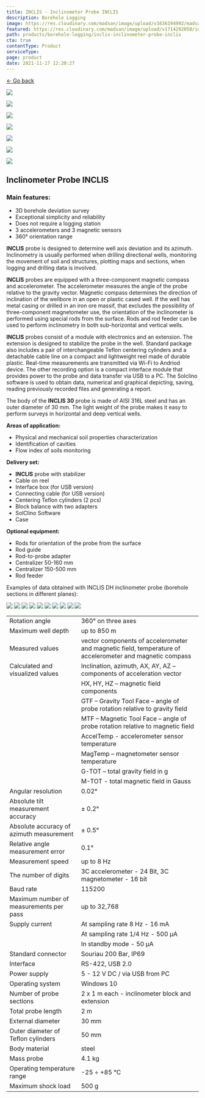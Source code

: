 ```yaml
---
title: INCLIS - Inclinometer Probe INCLIS
description: Borehole Logging
image: https://res.cloudinary.com/madsan/image/upload/v1636194992/madsan-stock/IMG_3200_nsgux0.jpg
featured: https://res.cloudinary.com/madsan/image/upload/v1714292050/image9_vrxnze.jpg
path: products/borehole-logging/inclis-inclinometer-probe-inclis
cta: true
contentType: Product
serviceType: 
page: product
date: 2021-11-17 12:20:27
---
```


[←  Go back](/en/products/borehole-logging)

[![](https://res.cloudinary.com/madsan/image/upload/v1714292050/image9_vrxnze.jpg)](https://res.cloudinary.com/madsan/image/upload/v1714292050/image9_vrxnze.jpg)

<div class="row">

<div class="col-md-2">

[![](https://res.cloudinary.com/madsan/image/upload/v1714292050/image10_gege3c.jpg)](https://res.cloudinary.com/madsan/image/upload/v1714292050/image10_gege3c.jpg)

</div>
<div class="col-md-2">

[![](https://res.cloudinary.com/madsan/image/upload/v1714292050/image12_czejr4.jpg)](https://res.cloudinary.com/madsan/image/upload/v1714292050/image12_czejr4.jpg)

</div>
<div class="col-md-2">

[![](https://res.cloudinary.com/madsan/image/upload/v1714292050/image13_z3w3mm.jpg)](https://res.cloudinary.com/madsan/image/upload/v1714292050/image13_z3w3mm.jpg)

</div>
<div class="col-md-2">
 
[![](https://res.cloudinary.com/madsan/image/upload/v1714292050/image14_k8gc7y.jpg)](https://res.cloudinary.com/madsan/image/upload/v1714292050/image14_k8gc7y.jpg)

</div>
<div class="col-md-2">

[![](https://res.cloudinary.com/madsan/image/upload/v1714292050/image15_ozn3l1.jpg)](https://res.cloudinary.com/madsan/image/upload/v1714292050/image15_ozn3l1.jpg)

</div>
<div class="col-md-2">

[![](https://res.cloudinary.com/madsan/image/upload/v1714292051/image16_smxmwu.jpg)](https://res.cloudinary.com/madsan/image/upload/v1714292051/image16_smxmwu.jpg)

</div> 

</div>

## Inclinometer Probe INCLIS

### Main features:

*   3D borehole deviation survey
*   Exceptional simplicity and reliability
*   Does not require a logging station
*   3 accelerometers and 3 magnetic sensors
*   360° orientation range


**INCLIS** probe is designed to determine well axis deviation and its azimuth. Inclinometry is usually performed when drilling directional wells, monitoring the movement of soil and structures, plotting maps and sections, when logging and drilling data is involved.

**INCLIS** probes are equipped with a three-component magnetic compass and accelerometer. The accelerometer measures the angle of the probe relative to the gravity vector. Magnetic compass determines the direction of inclination of the wellbore in an open or plastic cased well. If the well has metal casing or drilled in an iron ore massif, that excludes the possibility of three-component magnetometer use, the orientation of the inclinometer is performed using special rods from the surface. Rods and rod feeder can be used to perform inclinometry in both sub-horizontal and vertical wells.

**INCLIS** probes consist of a module with electronics and an extension. The extension is designed to stabilize the probe in the well. Standard package also includes a pair of interchangeable Teflon centering cylinders and a detachable cable line on a compact and lightweight reel made of durable plastic. Real-time measurements are transmitted via Wi-Fi to Andriod device. The other recording option is a compact interface module that provides power to the probe and data transfer via USB to a PC. The Solclino software is used to obtain data, numerical and graphical depicting, saving, reading previously recorded files and generating a report.

The body of the **INCLIS 30** probe is made of AISI 316L steel and has an outer diameter of 30 mm. The light weight of the probe makes it easy to perform surveys in horizontal and deep vertical wells.

**Areas of application:**

*   Physical and mechanical soil properties characterization
*   Identification of cavities
*   Flow index of soils monitoring


**Delivery set:**

*   **INCLIS** probe with stabilizer
*   Cable on reel
*   Interface box (for USB version)
*   Connecting cable (for USB version)
*   Centering Teflon cylinders (2 pcs)
*   Block balance with two adapters
*   SolClino Software
*   Case


**Optional equipment:**

*   Rods for orientation of the probe from the surface
*   Rod guide
*   Rod-to-probe adapter
*   Centralizer 50-160 mm
*   Centralizer 150-500 mm
*   Rod feeder


Examples of data obtained with INCLIS DH inclinometer probe (borehole sections in different planes):

![](https://res.cloudinary.com/madsan/image/upload/v1714292049/image2_cx7z1o.jpg)
![](https://res.cloudinary.com/madsan/image/upload/v1714292049/image1_nsk7a6.jpg)
![](https://res.cloudinary.com/madsan/image/upload/v1714292049/image4_k2ldta.jpg)
![](https://res.cloudinary.com/madsan/image/upload/v1714292049/image3_f6ayuz.jpg)
![](https://res.cloudinary.com/madsan/image/upload/v1714292050/image6_y5xcs7.jpg)
![](https://res.cloudinary.com/madsan/image/upload/v1714292049/image5_rf6yq2.jpg)
![](https://res.cloudinary.com/madsan/image/upload/v1714292050/image8_fmekbh.jpg)
![](https://res.cloudinary.com/madsan/image/upload/v1714292050/image7_l120e7.jpg)
![](https://res.cloudinary.com/madsan/image/upload/v1714292052/image17_yntflq.jpg)
![](https://res.cloudinary.com/madsan/image/upload/v1714292050/image11_ktszcv.jpg)


<div class="table-responsive"> 

|                                          |                                                                         |
|------------------------------------------|-------------------------------------------------------------------------------------------|
| Rotation angle                           | 360° on three axes                                                                                 |
| Maximum well depth                       | up to 850 m                                                                                |
| Measured values                          | vector components of accelerometer and magnetic field, temperature of accelerometer and magnetic compass |
| Calculated and visualized values         | Inclination, azimuth, AX, AY, AZ – components of acceleration vector                      |
|                                          | HX, HY, HZ – magnetic field components                                                     |
|                                          | GTF – Gravity Tool Face – angle of probe rotation relative to gravity field              |
|                                          | MTF – Magnetic Tool Face – angle of probe rotation relative to magnetic field            |
|                                          | AccelTemp - accelerometer sensor temperature                                               |
|                                          | MagTemp – magnetometer sensor temperature                                                  |
|                                          | G-TOT – total gravity field in g                                                           |
|                                          | M-TOT - total magnetic field in Gauss                                                       |
| Angular resolution                       | 0.02°                                                                                      |
| Absolute tilt measurement accuracy       | ± 0.2°                                                                                     |
| Absolute accuracy of azimuth measurement | ± 0.5°                                                                                  |
| Relative angle measurement error         | 0.1°                                                                                      |
| Measurement speed                        | up to 8 Hz                                                                                |
| The number of digits                     | 3C accelerometer - 24 Bit, 3C magnetometer - 16 bit                                        |
| Baud rate                                | 115200                                                                                     |
| Maximum number of measurements per pass  | up to 32,768                                                                            |
| Supply current                           | At sampling rate 8 Hz - 16 mA                                                               |
|                                          | At sampling rate 1/4 Hz - 500 μA                                                           |
|                                          | In standby mode - 50 μA                                                                    |
| Standard connector                       | Souriau 200 Bar, IP69                                                                       |
| Interface                                | RS-422, USB 2.0                                                                            |
| Power supply                             | 5 - 12 V DC / via USB from PC                                                              |
| Operating system                         | Windows 10                                                                                 |
| Number of probe sections                 | 2 x 1 m each - inclinometer block and extension                                            |
| Total probe length                       | 2 m                                                                                        |
| External diameter                        | 30 mm                                                                                      |
| Outer diameter of Teflon cylinders       | 50 mm                                                                                       |
| Body material                            | steel                                                                                       |
| Mass probe                               | 4.1 kg                                                                                      |
| Operating temperature range              | -25 ÷ +85 °C                                                                                 |
| Maximum shock load                       | 500 g                                                                                      |




</div>
